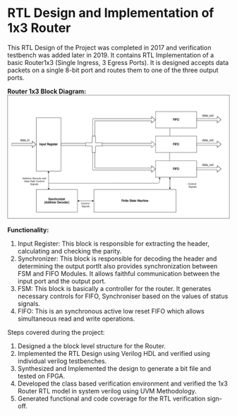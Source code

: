 # RTL Design and Implementation of 1x3 Router

This RTL Design of the Project was completed in 2017 and verification testbench was added later in 2019.
It contains RTL Implementation of a basic Router1x3 (Single Ingress, 3 Egress Ports).
It is designed accepts data packets on a single 8-bit port and routes them to one of the three output ports.

**Router 1x3 Block Diagram:**
![Alt text](./router.png?raw=true)

**Functionality:**
1. Input Register:
    This block is responsible for extracting the header, calculating and checking the
    parity.
2. Synchronizer:
    This block is responsible for decoding the header and determining the output portIt also provides synchronization between FSM and FIFO Modules. It allows faithful communication between the input port and the output port.
3. FSM:
    This block is basically a controller for the router. It generates necessary controls for FIFO, Synchroniser based on the values of status signals.
4. FIFO:
    This is an synchronous active low reset FIFO which allows simultaneous read and write operations.

Steps covered during the project:
  1. Designed a the block level structure for the Router.
  2. Implemented the RTL Design using Verilog HDL and verified using individual verilog testbenches.
  3. Synthesized and Implemented the design to generate a bit file and tested on FPGA.
  4. Developed the class based verification environment and verified the 1x3 Router RTL model in system verilog using UVM Methodology.
  5. Generated functional and code coverage for the RTL verification sign-off.
